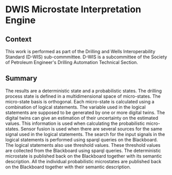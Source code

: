 ﻿# DWIS Microstate Interpretation Engine

## Context
This work is performed as part of the Drilling and Wells Interoperability Standard (D-WIS) sub-commmittee. D-WIS is a subcommittee of the Society of Petroleum Engineer's
Drilling Automation Technical Section.

## Summary
The results are a deterministic state and a probabilistic states. The drilling process state is defined in a multidimensional space of micro-states. 
The micro-state basis is orthogonal. Each micro-state is calculated using a combination of logical statements. 
The variable used in the logical statements are supposed to be generated by one or more digital twins. 
The digital twins can give an estimation of their uncertainty on the estimated values. 
This information is used when calculating the probabilistic micro-states. 
Sensor fusion is used when there are several sources for the same signal used in the logical statements. 
The search for the input signals in the logical statements is performed using sparql queries on the Blackboard. 
The logical statements also use threshold values. These threshold values are collected from the Blackboard using sparql queries. 
The deterministic microstate is published back on the Blackboard together with its semantic description.
All the individual probabilistic microstates are published back on the Blackboard together with their semantic description.



